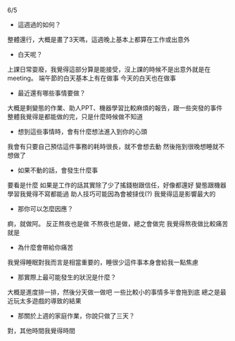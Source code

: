 6/5
- 這週過的如何？


整體還行，大概是畫了3天嗎，這週晚上基本上都算在工作或出意外
- 白天呢？


上課日常耍廢，我覺得這部分算是能接受，沒上課的時候不是出意外就是在meeting。
端午節的白天基本上有在做事
今天的白天也在做事
- 最近還有哪些事情要做？


大概是剩變態的作業、助人PPT、機器學習比較麻煩的報告，跟一些突發的事件
整體我覺得是都能做的完，只是什麼時候做不知道
- 想到這些事情時，會有什麼想法進入到你的心頭


我會有只要自己預估這件事務的耗時很長，就不會想去動
然後拖到很晚想睡就不想做了
- 如果不動的話，會發生什麼事

要看是什麼
如果是工作的話其實除了少了搖錢樹跟信任，好像都還好
變態跟機器學習我覺得不寫都能過
助人技巧可能因為會被撻伐(?) 我覺得這是影響最大的
- 那你可以怎麼因應？

痾，就做阿。
反正熬夜也是做 不熬夜也是做，總之會做完
我覺得熬夜做比較痛苦就是
- 為什麼會帶給你痛苦

我覺得睡眠對我而言是相當重要的，睡很少這件事本身會給我一點焦慮
- 那實際上最可能發生的狀況是什麼？

大概是進度排一排，然後分天做一做吧
一些比較小的事情多半會拖到底
總之是最近玩太多遊戲的導致的結果

- 那關於上週的家庭作業，你說只做了三天？

對，其他時間我覺得時間